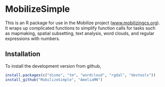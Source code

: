# MobilizeSimple

This is an R package for use in the Mobilize project (www.mobilizingcs.org). It wraps up complicated functions to simplify function calls for tasks such as mapmaking, spatial subsetting, text analysis, word clouds, and regular expressions with numbers.

## Installation

To install the development version from github,

```r
install.packages(c("dismo", "tm", "wordcloud", "rgdal", "devtools"))
install_github("MobilizeSimple", "AmeliaMN")
```
